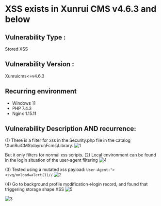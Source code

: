 # XSS exists in Xunrui CMS v4.6.3 and below

## Vulnerability Type : 
Stored XSS

## Vulnerability Version :
Xunruicms<=v4.6.3

## Recurring environment
* Windows 11  
* PHP 7.4.3  
* Nginx 1.15.11

## Vulnerability Description AND recurrence:
(1) There is a filter for xss in the Security.php file in the catalog \XunRuiCMS\dayrui\Fcms\Library\.
![1](C:\Users\ASUS\Desktop\xunruicms\1.png)

But it only filters for normal xss scripts.
(2) Local environment can be found in the login situation of the user-agent filtering
![4](C:\Users\ASUS\Desktop\xunruicms\4.png)

(3) Tested using a mutated xss payload:
`User-Agent:"><svg/onload=alert(1)//`
![2](C:\Users\ASUS\Desktop\xunruicms\2.png)

(4) Go to background profile modification->login record, and found that triggering storage shape XSS
![5](C:\Users\ASUS\Desktop\xunruicms\5.png)

![3](C:\Users\ASUS\Desktop\xunruicms\3.png)
